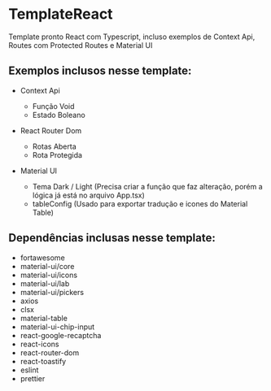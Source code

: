 # TemplateReact
Template pronto React com Typescript, incluso exemplos de Context Api, Routes com Protected Routes e Material UI
 
## Exemplos inclusos nesse template:

- Context Api
	- Função Void
	- Estado Boleano

- React Router Dom
	- Rotas Aberta
	- Rota Protegida

- Material UI
	- Tema Dark / Light (Precisa criar a função que faz alteração, porém a lógica já está no arquivo App.tsx)
	- tableConfig (Usado para exportar tradução e icones do Material Table)

## Dependências inclusas nesse template:

- fortawesome
- material-ui/core
- material-ui/icons
- material-ui/lab
- material-ui/pickers
- axios
- clsx
- material-table
- material-ui-chip-input
- react-google-recaptcha
- react-icons
- react-router-dom
- react-toastify
- eslint
- prettier

